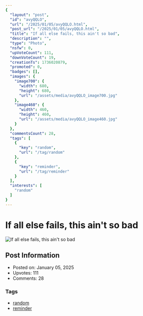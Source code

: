 ```yaml
---
{
  "layout": "post",
  "id": "avyQQLO",
  "url": "/2025/01/05/avyQQLO.html",
  "post_url": "/2025/01/05/avyQQLO.html",
  "title": "If all else fails, this ain't so bad",
  "description": "",
  "type": "Photo",
  "nsfw": 0,
  "upVoteCount": 111,
  "downVoteCount": 19,
  "creationTs": 1736020879,
  "promoted": 0,
  "badges": [],
  "images": {
    "image700": {
      "width": 680,
      "height": 680,
      "url": "/assets/media/avyQQLO_image700.jpg"
    },
    "image460": {
      "width": 460,
      "height": 460,
      "url": "/assets/media/avyQQLO_image460.jpg"
    }
  },
  "commentsCount": 28,
  "tags": [
    {
      "key": "random",
      "url": "/tag/random"
    },
    {
      "key": "reminder",
      "url": "/tag/reminder"
    }
  ],
  "interests": [
    "random"
  ]
}
---
```


# If all else fails, this ain't so bad

![If all else fails, this ain't so bad](/assets/media/avyQQLO_image700.jpg)

## Post Information

- Posted on: January 05, 2025
- Upvotes: 111
- Comments: 28

### Tags

- [random](/tag/random)
- [reminder](/tag/reminder)
